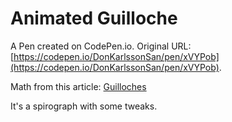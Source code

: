 # Animated Guilloche

A Pen created on CodePen.io. Original URL: [https://codepen.io/DonKarlssonSan/pen/xVYPob](https://codepen.io/DonKarlssonSan/pen/xVYPob).

Math from this article: [Guilloches](http://ministryoftype.co.uk/words/article/guilloches/)

It's a spirograph with some tweaks.
